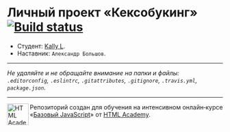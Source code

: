# Личный проект «Кексобукинг» [![Build status][travis-image]][travis-url]

* Студент: [Kally L](https://up.htmlacademy.ru/javascript/9/user/218165).
* Наставник: `Александр Большов`.

---

_Не удаляйте и не обращайте внимание на папки и файлы:_<br>
_`.editorconfig`, `.eslintrc`, `.gitattributes`, `.gitignore`, `.travis.yml`, `package.json`._

---

<a href="https://htmlacademy.ru/intensive/javascript"><img align="left" width="50" height="50" title="HTML Academy" src="https://up.htmlacademy.ru/static/img/intensive/javascript/logo-for-github.svg"></a>

Репозиторий создан для обучения на интенсивном онлайн‑курсе «[Базовый JavaScript](https://htmlacademy.ru/intensive/javascript)» от [HTML Academy](https://htmlacademy.ru).

[travis-image]: https://travis-ci.org/htmlacademy-javascript/218165-keksobooking.svg?branch=master
[travis-url]: https://travis-ci.org/htmlacademy-javascript/218165-keksobooking
